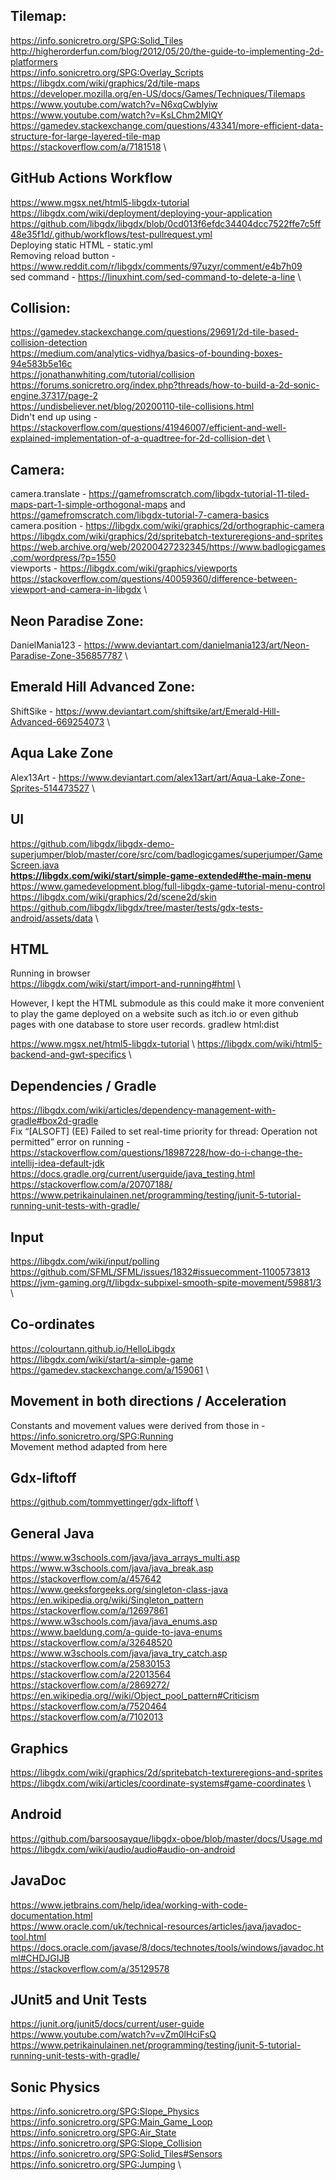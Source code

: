 ## Tilemap:

https://info.sonicretro.org/SPG:Solid_Tiles \
http://higherorderfun.com/blog/2012/05/20/the-guide-to-implementing-2d-platformers \
https://info.sonicretro.org/SPG:Overlay_Scripts \
https://libgdx.com/wiki/graphics/2d/tile-maps \
https://developer.mozilla.org/en-US/docs/Games/Techniques/Tilemaps \
https://www.youtube.com/watch?v=N6xqCwblyiw \
https://www.youtube.com/watch?v=KsLChm2MIQY \
https://gamedev.stackexchange.com/questions/43341/more-efficient-data-structure-for-large-layered-tile-map \
https://stackoverflow.com/a/7181518 \

## GitHub Actions Workflow
https://www.mgsx.net/html5-libgdx-tutorial \
https://libgdx.com/wiki/deployment/deploying-your-application \
https://github.com/libgdx/libgdx/blob/0cd013f6efdc34404dcc7522ffe7c5ff48e35f1d/.github/workflows/test-pullrequest.yml \
Deploying static HTML - static.yml \
Removing reload button - https://www.reddit.com/r/libgdx/comments/97uzyr/comment/e4b7h09 \
sed command - https://linuxhint.com/sed-command-to-delete-a-line \


## Collision:

https://gamedev.stackexchange.com/questions/29691/2d-tile-based-collision-detection \
https://medium.com/analytics-vidhya/basics-of-bounding-boxes-94e583b5e16c \
https://jonathanwhiting.com/tutorial/collision \
https://forums.sonicretro.org/index.php?threads/how-to-build-a-2d-sonic-engine.37317/page-2 \
https://undisbeliever.net/blog/20200110-tile-collisions.html \
Didn't end up using - https://stackoverflow.com/questions/41946007/efficient-and-well-explained-implementation-of-a-quadtree-for-2d-collision-det \


## Camera:
camera.translate - https://gamefromscratch.com/libgdx-tutorial-11-tiled-maps-part-1-simple-orthogonal-maps and https://gamefromscratch.com/libgdx-tutorial-7-camera-basics \
camera.position - https://libgdx.com/wiki/graphics/2d/orthographic-camera \
https://libgdx.com/wiki/graphics/2d/spritebatch-textureregions-and-sprites \
https://web.archive.org/web/20200427232345/https://www.badlogicgames.com/wordpress/?p=1550 \
viewports - https://libgdx.com/wiki/graphics/viewports \
https://stackoverflow.com/questions/40059360/difference-between-viewport-and-camera-in-libgdx \

## Neon Paradise Zone:

DanielMania123 - https://www.deviantart.com/danielmania123/art/Neon-Paradise-Zone-356857787 \

## Emerald Hill Advanced Zone:

ShiftSike - https://www.deviantart.com/shiftsike/art/Emerald-Hill-Advanced-669254073 \

## Aqua Lake Zone

Alex13Art - https://www.deviantart.com/alex13art/art/Aqua-Lake-Zone-Sprites-514473527 \

## UI
https://github.com/libgdx/libgdx-demo-superjumper/blob/master/core/src/com/badlogicgames/superjumper/GameScreen.java \
**https://libgdx.com/wiki/start/simple-game-extended#the-main-menu** \
https://www.gamedevelopment.blog/full-libgdx-game-tutorial-menu-control \
https://libgdx.com/wiki/graphics/2d/scene2d/skin \
https://github.com/libgdx/libgdx/tree/master/tests/gdx-tests-android/assets/data \

## HTML
Running in browser \
https://libgdx.com/wiki/start/import-and-running#html \ 

However, I kept the HTML submodule as this could make it more convenient to play the game deployed on a website such as itch.io or even github pages with one database to store user records. gradlew html:dist 
 
https://www.mgsx.net/html5-libgdx-tutorial \ 
https://libgdx.com/wiki/html5-backend-and-gwt-specifics \

## Dependencies / Gradle
https://libgdx.com/wiki/articles/dependency-management-with-gradle#box2d-gradle \
Fix “[ALSOFT] (EE) Failed to set real-time priority for thread: Operation not permitted” error on running - https://stackoverflow.com/questions/18987228/how-do-i-change-the-intellij-idea-default-jdk \
https://docs.gradle.org/current/userguide/java_testing.html
https://stackoverflow.com/a/20707188/
https://www.petrikainulainen.net/programming/testing/junit-5-tutorial-running-unit-tests-with-gradle/

## Input
https://libgdx.com/wiki/input/polling \
https://github.com/SFML/SFML/issues/1832#issuecomment-1100573813 \
https://jvm-gaming.org/t/libgdx-subpixel-smooth-spite-movement/59881/3 \

## Co-ordinates
https://colourtann.github.io/HelloLibgdx \
https://libgdx.com/wiki/start/a-simple-game \
https://gamedev.stackexchange.com/a/159061 \

## Movement in both directions / Acceleration
Constants and movement values were derived from those in - https://info.sonicretro.org/SPG:Running \
Movement method adapted from here

## Gdx-liftoff

https://github.com/tommyettinger/gdx-liftoff \

## General Java
https://www.w3schools.com/java/java_arrays_multi.asp \
https://www.w3schools.com/java/java_break.asp \
https://stackoverflow.com/a/457642 \
https://www.geeksforgeeks.org/singleton-class-java \
https://en.wikipedia.org/wiki/Singleton_pattern \
https://stackoverflow.com/a/12697861 \
https://www.w3schools.com/java/java_enums.asp \
https://www.baeldung.com/a-guide-to-java-enums \
https://stackoverflow.com/a/32648520 \
https://www.w3schools.com/java/java_try_catch.asp \
https://stackoverflow.com/a/25830153 \
https://stackoverflow.com/a/22013564 \
https://stackoverflow.com/a/2869272/ \
https://en.wikipedia.org//wiki/Object_pool_pattern#Criticism \
https://stackoverflow.com/a/7520464 \
https://stackoverflow.com/a/7102013


## Graphics
https://libgdx.com/wiki/graphics/2d/spritebatch-textureregions-and-sprites \
https://libgdx.com/wiki/articles/coordinate-systems#game-coordinates \

## Android
https://github.com/barsoosayque/libgdx-oboe/blob/master/docs/Usage.md \
https://libgdx.com/wiki/audio/audio#audio-on-android

## JavaDoc
https://www.jetbrains.com/help/idea/working-with-code-documentation.html \
https://www.oracle.com/uk/technical-resources/articles/java/javadoc-tool.html \
https://docs.oracle.com/javase/8/docs/technotes/tools/windows/javadoc.html#CHDJGIJB \
https://stackoverflow.com/a/35129578

## JUnit5 and Unit Tests
https://junit.org/junit5/docs/current/user-guide \
https://www.youtube.com/watch?v=vZm0lHciFsQ \
https://www.petrikainulainen.net/programming/testing/junit-5-tutorial-running-unit-tests-with-gradle/

## Sonic Physics
https://info.sonicretro.org/SPG:Slope_Physics \
https://info.sonicretro.org/SPG:Main_Game_Loop \
https://info.sonicretro.org/SPG:Air_State \
https://info.sonicretro.org/SPG:Slope_Collision \
https://info.sonicretro.org/SPG:Solid_Tiles#Sensors \
https://info.sonicretro.org/SPG:Jumping \
